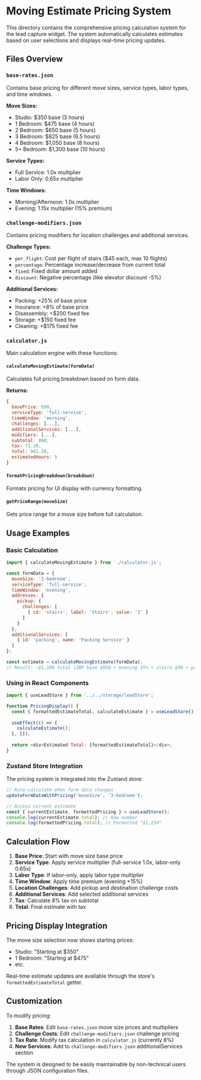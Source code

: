 # Moving Estimate Pricing System

This directory contains the comprehensive pricing calculation system for the lead capture widget. The system automatically calculates estimates based on user selections and displays real-time pricing updates.

## Files Overview

### `base-rates.json`
Contains base pricing for different move sizes, service types, labor types, and time windows.

**Move Sizes:**
- Studio: $350 base (3 hours)
- 1 Bedroom: $475 base (4 hours) 
- 2 Bedroom: $650 base (5 hours)
- 3 Bedroom: $825 base (6.5 hours)
- 4 Bedroom: $1,050 base (8 hours)
- 5+ Bedroom: $1,300 base (10 hours)

**Service Types:**
- Full Service: 1.0x multiplier
- Labor Only: 0.65x multiplier

**Time Windows:**
- Morning/Afternoon: 1.0x multiplier
- Evening: 1.15x multiplier (15% premium)

### `challenge-modifiers.json`
Contains pricing modifiers for location challenges and additional services.

**Challenge Types:**
- `per_flight`: Cost per flight of stairs ($45 each, max 10 flights)
- `percentage`: Percentage increase/decrease from current total
- `fixed`: Fixed dollar amount added
- `discount`: Negative percentage (like elevator discount -5%)

**Additional Services:**
- Packing: +25% of base price
- Insurance: +8% of base price  
- Disassembly: +$200 fixed fee
- Storage: +$150 fixed fee
- Cleaning: +$175 fixed fee

### `calculator.js`
Main calculation engine with these functions:

#### `calculateMovingEstimate(formData)`
Calculates full pricing breakdown based on form data.

**Returns:**
```javascript
{
  basePrice: 650,
  serviceType: 'full-service',
  timeWindow: 'morning',
  challenges: [...],
  additionalServices: [...],
  modifiers: [...],
  subtotal: 890,
  tax: 71.20,
  total: 961.20,
  estimatedHours: 5
}
```

#### `formatPricingBreakdown(breakdown)`
Formats pricing for UI display with currency formatting.

#### `getPriceRange(moveSize)`
Gets price range for a move size before full calculation.

## Usage Examples

### Basic Calculation
```javascript
import { calculateMovingEstimate } from './calculator.js';

const formData = {
  moveSize: '2-bedroom',
  serviceType: 'full-service',
  timeWindow: 'evening',
  addresses: {
    pickup: {
      challenges: [
        { id: 'stairs', label: 'Stairs', value: '2' }
      ]
    }
  },
  additionalServices: [
    { id: 'packing', name: 'Packing Service' }
  ]
};

const estimate = calculateMovingEstimate(formData);
// Result: ~$1,190 total (2BR base $650 + evening 15% + stairs $90 + packing 25% + tax)
```

### Using in React Components
```javascript
import { useLeadStore } from '../../storage/leadStore';

function PricingDisplay() {
  const { formattedEstimateTotal, calculateEstimate } = useLeadStore();
  
  useEffect(() => {
    calculateEstimate();
  }, []);
  
  return <div>Estimated Total: {formattedEstimateTotal}</div>;
}
```

### Zustand Store Integration
The pricing system is integrated into the Zustand store:

```javascript
// Auto-calculate when form data changes
updateFormDataWithPricing('moveSize', '3-bedroom');

// Access current estimate
const { currentEstimate, formattedPricing } = useLeadStore();
console.log(currentEstimate.total); // Raw number
console.log(formattedPricing.total); // Formatted "$1,234"
```

## Calculation Flow

1. **Base Price**: Start with move size base price
2. **Service Type**: Apply service multiplier (full-service 1.0x, labor-only 0.65x)
3. **Labor Type**: If labor-only, apply labor type multiplier
4. **Time Window**: Apply time premium (evening +15%)
5. **Location Challenges**: Add pickup and destination challenge costs
6. **Additional Services**: Add selected additional services
7. **Tax**: Calculate 8% tax on subtotal
8. **Total**: Final estimate with tax

## Pricing Display Integration

The move size selection now shows starting prices:
- Studio: "Starting at $350"
- 1 Bedroom: "Starting at $475"
- etc.

Real-time estimate updates are available through the store's `formattedEstimateTotal` getter.

## Customization

To modify pricing:

1. **Base Rates**: Edit `base-rates.json` move size prices and multipliers
2. **Challenge Costs**: Edit `challenge-modifiers.json` challenge pricing
3. **Tax Rate**: Modify tax calculation in `calculator.js` (currently 8%)
4. **New Services**: Add to `challenge-modifiers.json` additionalServices section

The system is designed to be easily maintainable by non-technical users through JSON configuration files.